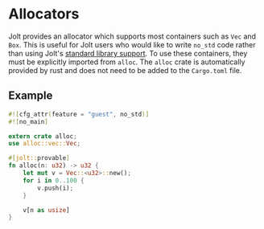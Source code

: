 # Allocators
Jolt provides an allocator which supports most containers such as `Vec` and `Box`. This is useful for Jolt users who would like to write `no_std` code rather than using Jolt's [standard library support](./stdlib.md). To use these containers, they must be explicitly imported from `alloc`. The `alloc` crate is automatically provided by rust and does not need to be added to the `Cargo.toml` file.

## Example
```rust
#![cfg_attr(feature = "guest", no_std)]
#![no_main]

extern crate alloc;
use alloc::vec::Vec;

#[jolt::provable]
fn alloc(n: u32) -> u32 {
    let mut v = Vec::<u32>::new();
    for i in 0..100 {
        v.push(i);
    }

    v[n as usize]
}
```
